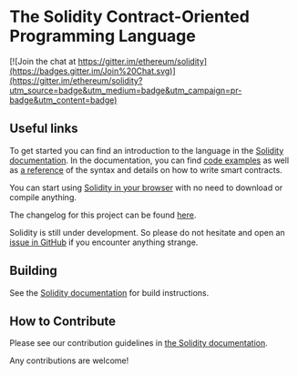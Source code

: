 # The Solidity Contract-Oriented Programming Language
[![Join the chat at https://gitter.im/ethereum/solidity](https://badges.gitter.im/Join%20Chat.svg)](https://gitter.im/ethereum/solidity?utm_source=badge&utm_medium=badge&utm_campaign=pr-badge&utm_content=badge)

## Useful links
To get started you can find an introduction to the language in the [Solidity documentation](https://solidity.readthedocs.org). In the documentation, you can find [code examples](http://solidity.readthedocs.io/en/latest/solidity-by-example.html) as well as [a reference](http://solidity.readthedocs.io/en/latest/solidity-in-depth.html) of the syntax and details on how to write smart contracts.

You can start using [Solidity in your browser](https://ethereum.github.io/browser-solidity/) with no need to download or compile anything.

The changelog for this project can be found [here](https://github.com/ethereum/solidity/blob/develop/Changelog.md).

Solidity is still under development. So please do not hesitate and open an [issue in GitHub](https://github.com/ethereum/solidity/issues) if you encounter anything strange.

## Building
See the [Solidity documentation](http://solidity.readthedocs.io/en/latest/installing-solidity.html#building-from-source) for build instructions.

## How to Contribute
Please see our contribution guidelines in [the Solidity documentation](http://solidity.readthedocs.io/en/latest/contributing.html).

Any contributions are welcome!
